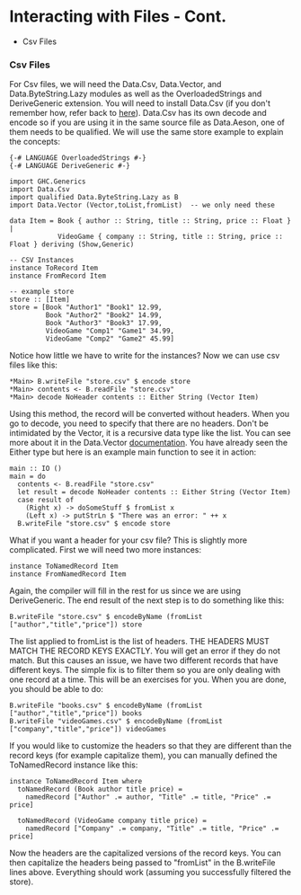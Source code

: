# Interacting with Files - Cont.

* Csv Files

### Csv Files

For Csv files, we will need the Data.Csv, Data.Vector, and Data.ByteString.Lazy modules as well as the OverloadedStrings and DeriveGeneric extension. You will need to install Data.Csv (if you don't remember how, refer back to [here](../chapter-2/useful-tricks.md#installing-modules-with-cabal)). Data.Csv has its own decode and encode so if you are using it in the same source file as Data.Aeson, one of them needs to be qualified. We will use the same store example to explain the concepts:

```
{-# LANGUAGE OverloadedStrings #-}
{-# LANGUAGE DeriveGeneric #-}

import GHC.Generics
import Data.Csv
import qualified Data.ByteString.Lazy as B
import Data.Vector (Vector,toList,fromList)  -- we only need these

data Item = Book { author :: String, title :: String, price :: Float } |
            VideoGame { company :: String, title :: String, price :: Float } deriving (Show,Generic)

-- CSV Instances
instance ToRecord Item
instance FromRecord Item

-- example store
store :: [Item]
store = [Book "Author1" "Book1" 12.99,
         Book "Author2" "Book2" 14.99,
         Book "Author3" "Book3" 17.99,
         VideoGame "Comp1" "Game1" 34.99,
         VideoGame "Comp2" "Game2" 45.99]
```

Notice how little we have to write for the instances? Now we can use csv files like this:

```
*Main> B.writeFile "store.csv" $ encode store
*Main> contents <- B.readFile "store.csv"
*Main> decode NoHeader contents :: Either String (Vector Item)
```

Using this method, the record will be converted without headers. When you go to decode, you need to specify that there are no headers. Don't be intimidated by the Vector, it is a recursive data type like the list. You can see more about it in the Data.Vector [documentation](https://hackage.haskell.org/package/vector-0.12.3.1/docs/Data-Vector.html). You have already seen the Either type but here is an example main function to see it in action:

```
main :: IO ()
main = do
  contents <- B.readFile "store.csv"
  let result = decode NoHeader contents :: Either String (Vector Item)
  case result of
    (Right x) -> doSomeStuff $ fromList x
    (Left x) -> putStrLn $ "There was an error: " ++ x
  B.writeFile "store.csv" $ encode store
```

What if you want a header for your csv file? This is slightly more complicated. First we will need two more instances:

```
instance ToNamedRecord Item
instance FromNamedRecord Item
```

Again, the compiler will fill in the rest for us since we are using DeriveGeneric. The end result of the next step is to do something like this:

```
B.writeFile "store.csv" $ encodeByName (fromList ["author","title","price"]) store
```

The list applied to fromList is the list of headers. THE HEADERS MUST MATCH THE RECORD KEYS EXACTLY. You will get an error if they do not match. But this causes an issue, we have two different records that have different keys. The simple fix is to filter them so you are only dealing with one record at a time. This will be an exercises for you. When you are done, you should be able to do:

```
B.writeFile "books.csv" $ encodeByName (fromList ["author","title","price"]) books
B.writeFile "videoGames.csv" $ encodeByName (fromList ["company","title","price"]) videoGames
```

If you would like to customize the headers so that they are different than the record keys (for example capitalize them), you can manually defined the ToNamedRecord instance like this:

```
instance ToNamedRecord Item where
  toNamedRecord (Book author title price) = 
    namedRecord ["Author" .= author, "Title" .= title, "Price" .= price]
    
  toNamedRecord (VideoGame company title price) = 
    namedRecord ["Company" .= company, "Title" .= title, "Price" .= price]
```

Now the headers are the capitalized versions of the record keys. You can then capitalize the headers being passed to "fromList" in the B.writeFile lines above. Everything should work (assuming you successfully filtered the store).
